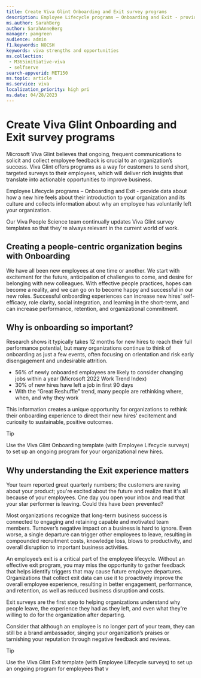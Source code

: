 ```yaml
---
title: Create Viva Glint Onboarding and Exit survey programs
description: Employee Lifecycle programs – Onboarding and Exit - provide data about how a new hire feels about their introduction to your organization and its culture and collects information about why an employee has voluntarily left your organization.
ms.author: SarahBerg
author: SarahAnneBerg
manager: pamgreen
audience: admin
f1.keywords: NOCSH
keywords: viva strengths and opportunities
ms.collection: 
 - M365initiative-viva
 - selfserve
search-appverid: MET150
ms.topic: article
ms.service: viva
localization_priority: high pri
ms.date: 04/28/2023
---
```


# Create Viva Glint Onboarding and Exit survey programs

Microsoft Viva Glint believes that ongoing, frequent communications to solicit and collect employee feedback is crucial to an organization’s success. Viva Glint offers programs as a way for customers to send short, targeted surveys to their employees, which will deliver rich insights that translate into actionable opportunities to improve business.

Employee Lifecycle programs – Onboarding and Exit - provide data about how a new hire feels about their introduction to your organization and its culture and collects information about why an employee has voluntarily left your organization.

Our Viva People Science team continually updates Viva Glint survey templates so that they're always relevant in the current world of work.

## Creating a people-centric organization begins with Onboarding

We have all been new employees at one time or another. We start with excitement for the future, anticipation of challenges to come, and desire for belonging with new colleagues. With effective people practices, hopes can become a reality, and we can go on to become happy and successful in our new roles. Successful onboarding experiences can increase new hires’ self-efficacy, role clarity, social integration, and learning in the short-term, and can increase performance, retention, and organizational commitment.

## Why is onboarding so important? 

Research shows it typically takes 12 months for new hires to reach their full performance potential, but many organizations continue to think of onboarding as just a few events, often focusing on orientation and risk early disengagement and undesirable attrition. 

- 56% of newly onboarded employees are likely to consider changing jobs within a year (Microsoft 2022 Work Trend Index) 
- 30% of new hires have left a job in first 90 days 
- With the “Great Reshuffle” trend, many people are rethinking where, when, and why they work 

This information creates a unique opportunity for organizations to rethink their onboarding experience to direct their new hires’ excitement and curiosity to sustainable, positive outcomes. 

>[!TIP] 
>Use the Viva Glint Onboarding template (with Employee Lifecycle surveys) to set up an ongoing program for your organizational new hires. 

## Why understanding the Exit experience matters

Your team reported great quarterly numbers; the customers are raving about your product; you're excited about the future and realize that it's all because of your employees. One day you open your inbox and read that your star performer is leaving. Could this have been prevented?

Most organizations recognize that long-term business success is connected to engaging and retaining capable and motivated team members. Turnover’s negative impact on a business is hard to ignore. Even worse, a single departure can trigger other employees to leave, resulting in compounded recruitment costs, knowledge loss, blows to productivity, and overall disruption to important business activities. 

An employee’s exit is a critical part of the employee lifecycle. Without an effective exit program, you may miss the opportunity to gather feedback that helps identify triggers that may cause future employee departures. Organizations that collect exit data can use it to proactively improve the overall employee experience, resulting in better engagement, performance, and retention, as well as reduced business disruption and costs. 

Exit surveys are the first step to helping organizations understand why people leave, the experience they had as they left, and even what they're willing to do for the organization after departing.  

Consider that although an employee is no longer part of your team, they can still be a brand ambassador, singing your organization’s praises or tarnishing your reputation through negative feedback and reviews.  

>[!TIP] 
> Use the Viva Glint Exit template (with Employee Lifecycle surveys) to set up an ongoing program for employees that v